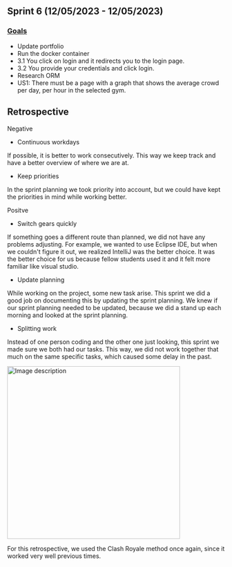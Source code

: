 ## Sprint 6 (12/05/2023 - 12/05/2023)
### [Goals](https://github.com/orgs/ArthurBrouwersSemester3/projects/13/views/1)
 - Update portfolio
 - Run the docker container
 - 3.1 You click on login and it redirects you to the login page.
 - 3.2 You provide your credentials and click login.
 - Research ORM
 - US1: There must be a page with a graph that shows the average crowd per day, per hour in the selected gym.

## Retrospective 
Negative
- Continuous workdays

If possible, it is better to work consecutively. This way we keep track and have a better overview of where we are at.

- Keep priorities

In the sprint planning we took priority into account, but we could have kept the priorities in mind while working better.

Positve
- Switch gears quickly

If something goes a different route than planned, we did not have any problems adjusting. For example, we wanted to use Eclipse IDE, but when we couldn't figure it out, we realized IntelliJ was the better choice. It was the better choice for us because fellow students used it and it felt more familiar like visual studio.

- Update planning

While working on the project, some new task arise. This sprint we did a good job on documenting this by updating the sprint planning. We knew if our sprint planning needed to be updated, because we did a stand up each morning and looked at the sprint planning. 

- Splitting work

Instead of one person coding and the other one just looking, this sprint we made sure we both had our tasks. This way, we did not work together that much on the same specific tasks, which caused some delay in the past.

<img src="https://github.com/ArthurBrouwersSemester3/Documentation/assets/124791770/0dd34a87-5a2d-49c3-b5dc-15c0ae274f60" alt="Image description" width="400" height="400">

For this retrospective, we used the Clash Royale method once again, since it worked very well previous times.
